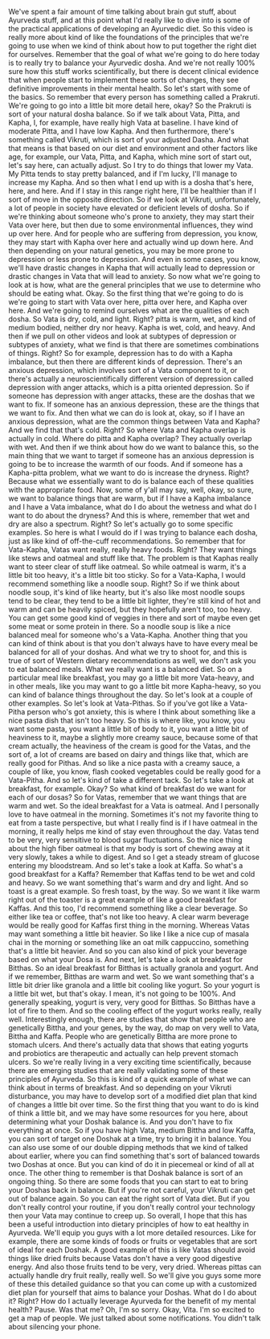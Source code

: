  We've spent a fair amount of time talking about brain gut stuff, about Ayurveda stuff, and at this point what I'd really like to dive into is some of the practical applications of developing an Ayurvedic diet. So this video is really more about kind of like the foundations of the principles that we're going to use when we kind of think about how to put together the right diet for ourselves. Remember that the goal of what we're going to do here today is to really try to balance your Ayurvedic dosha. And we're not really 100% sure how this stuff works scientifically, but there is decent clinical evidence that when people start to implement these sorts of changes, they see definitive improvements in their mental health. So let's start with some of the basics. So remember that every person has something called a Prakruti. We're going to go into a little bit more detail here, okay? So the Prakruti is sort of your natural dosha balance. So if we talk about Vata, Pitta, and Kapha, I, for example, have really high Vata at baseline. I have kind of moderate Pitta, and I have low Kapha. And then furthermore, there's something called Vikruti, which is sort of your adjusted Dasha. And what that means is that based on our diet and environment and other factors like age, for example, our Vata, Pitta, and Kapha, which mine sort of start out, let's say here, can actually adjust. So I try to do things that lower my Vata. My Pitta tends to stay pretty balanced, and if I'm lucky, I'll manage to increase my Kapha. And so then what I end up with is a dosha that's here, here, and here. And if I stay in this range right here, I'll be healthier than if I sort of move in the opposite direction. So if we look at Vikruti, unfortunately, a lot of people in society have elevated or deficient levels of dosha. So if we're thinking about someone who's prone to anxiety, they may start their Vata over here, but then due to some environmental influences, they wind up over here. And for people who are suffering from depression, you know, they may start with Kapha over here and actually wind up down here. And then depending on your natural genetics, you may be more prone to depression or less prone to depression. And even in some cases, you know, we'll have drastic changes in Kapha that will actually lead to depression or drastic changes in Vata that will lead to anxiety. So now what we're going to look at is how, what are the general principles that we use to determine who should be eating what. Okay. So the first thing that we're going to do is we're going to start with Vata over here, pitta over here, and Kapha over here. And we're going to remind ourselves what are the qualities of each dosha. So Vata is dry, cold, and light. Right? pitta is warm, wet, and kind of medium bodied, neither dry nor heavy. Kapha is wet, cold, and heavy. And then if we pull on other videos and look at subtypes of depression or subtypes of anxiety, what we find is that there are sometimes combinations of things. Right? So for example, depression has to do with a Kapha imbalance, but then there are different kinds of depression. There's an anxious depression, which involves sort of a Vata component to it, or there's actually a neuroscientifically different version of depression called depression with anger attacks, which is a pitta oriented depression. So if someone has depression with anger attacks, these are the doshas that we want to fix. If someone has an anxious depression, these are the things that we want to fix. And then what we can do is look at, okay, so if I have an anxious depression, what are the common things between Vata and Kapha? And we find that that's cold. Right? So where Vata and Kapha overlap is actually in cold. Where do pitta and Kapha overlap? They actually overlap with wet. And then if we think about how do we want to balance this, so the main thing that we want to target if someone has an anxious depression is going to be to increase the warmth of our foods. And if someone has a Kapha-pitta problem, what we want to do is increase the dryness. Right? Because what we essentially want to do is balance each of these qualities with the appropriate food. Now, some of y'all may say, well, okay, so sure, we want to balance things that are warm, but if I have a Kapha imbalance and I have a Vata imbalance, what do I do about the wetness and what do I want to do about the dryness? And this is where, remember that wet and dry are also a spectrum. Right? So let's actually go to some specific examples. So here is what I would do if I was trying to balance each dosha, just as like kind of off-the-cuff recommendations. So remember that for Vata-Kapha, Vatas want really, really heavy foods. Right? They want things like stews and oatmeal and stuff like that. The problem is that Kaphas really want to steer clear of stuff like oatmeal. So while oatmeal is warm, it's a little bit too heavy, it's a little bit too sticky. So for a Vata-Kapha, I would recommend something like a noodle soup. Right? So if we think about noodle soup, it's kind of like hearty, but it's also like most noodle soups tend to be clear, they tend to be a little bit lighter, they're still kind of hot and warm and can be heavily spiced, but they hopefully aren't too, too heavy. You can get some good kind of veggies in there and sort of maybe even get some meat or some protein in there. So a noodle soup is like a nice balanced meal for someone who's a Vata-Kapha. Another thing that you can kind of think about is that you don't always have to have every meal be balanced for all of your doshas. And what we try to shoot for, and this is true of sort of Western dietary recommendations as well, we don't ask you to eat balanced meals. What we really want is a balanced diet. So on a particular meal like breakfast, you may go a little bit more Vata-heavy, and in other meals, like you may want to go a little bit more Kapha-heavy, so you can kind of balance things throughout the day. So let's look at a couple of other examples. So let's look at Vata-Pithas. So if you've got like a Vata-Pitha person who's got anxiety, this is where I think about something like a nice pasta dish that isn't too heavy. So this is where like, you know, you want some pasta, you want a little bit of body to it, you want a little bit of heaviness to it, maybe a slightly more creamy sauce, because some of that cream actually, the heaviness of the cream is good for the Vatas, and the sort of, a lot of creams are based on dairy and things like that, which are really good for Pithas. And so like a nice pasta with a creamy sauce, a couple of like, you know, flash cooked vegetables could be really good for a Vata-Pitha. And so let's kind of take a different tack. So let's take a look at breakfast, for example. Okay? So what kind of breakfast do we want for each of our dosas? So for Vatas, remember that we want things that are warm and wet. So the ideal breakfast for a Vata is oatmeal. And I personally love to have oatmeal in the morning. Sometimes it's not my favorite thing to eat from a taste perspective, but what I really find is if I have oatmeal in the morning, it really helps me kind of stay even throughout the day. Vatas tend to be very, very sensitive to blood sugar fluctuations. So the nice thing about the high fiber oatmeal is that my body is sort of chewing away at it very slowly, takes a while to digest. And so I get a steady stream of glucose entering my bloodstream. And so let's take a look at Kaffa. So what's a good breakfast for a Kaffa? Remember that Kaffas tend to be wet and cold and heavy. So we want something that's warm and dry and light. And so toast is a great example. So fresh toast, by the way. So we want it like warm right out of the toaster is a great example of like a good breakfast for Kaffas. And this too, I'd recommend something like a clear beverage. So either like tea or coffee, that's not like too heavy. A clear warm beverage would be really good for Kaffas first thing in the morning. Whereas Vatas may want something a little bit heavier. So like I like a nice cup of masala chai in the morning or something like an oat milk cappuccino, something that's a little bit heavier. And so you can also kind of pick your beverage based on what your Dosa is. And next, let's take a look at breakfast for Bitthas. So an ideal breakfast for Bitthas is actually granola and yogurt. And if we remember, Bitthas are warm and wet. So we want something that's a little bit drier like granola and a little bit cooling like yogurt. So your yogurt is a little bit wet, but that's okay. I mean, it's not going to be 100%. And generally speaking, yogurt is very, very good for Bitthas. So Bitthas have a lot of fire to them. And so the cooling effect of the yogurt works really, really well. Interestingly enough, there are studies that show that people who are genetically Bittha, and your genes, by the way, do map on very well to Vata, Bittha and Kaffa. People who are genetically Bittha are more prone to stomach ulcers. And there's actually data that shows that eating yogurts and probiotics are therapeutic and actually can help prevent stomach ulcers. So we're really living in a very exciting time scientifically, because there are emerging studies that are really validating some of these principles of Ayurveda. So this is kind of a quick example of what we can think about in terms of breakfast. And so depending on your Vikruti disturbance, you may have to develop sort of a modified diet plan that kind of changes a little bit over time. So the first thing that you want to do is kind of think a little bit, and we may have some resources for you here, about determining what your Doshak balance is. And you don't have to fix everything at once. So if you have high Vata, medium Bittha and low Kaffa, you can sort of target one Doshak at a time, try to bring it in balance. You can also use some of our double dipping methods that we kind of talked about earlier, where you can find something that's sort of balanced towards two Doshas at once. But you can kind of do it in piecemeal or kind of all at once. The other thing to remember is that Doshak balance is sort of an ongoing thing. So there are some foods that you can start to eat to bring your Doshas back in balance. But if you're not careful, your Vikruti can get out of balance again. So you can eat the right sort of Vata diet. But if you don't really control your routine, if you don't really control your technology then your Vata may continue to creep up. So overall, I hope that this has been a useful introduction into dietary principles of how to eat healthy in Ayurveda. We'll equip you guys with a lot more detailed resources. Like for example, there are some kinds of foods or fruits or vegetables that are sort of ideal for each Doshak. A good example of this is like Vatas should avoid things like dried fruits because Vatas don't have a very good digestive energy. And also those fruits tend to be very, very dried. Whereas pittas can actually handle dry fruit really, really well. So we'll give you guys some more of these this detailed guidance so that you can come up with a customized diet plan for yourself that aims to balance your Doshas. What do I do about it? Right? How do I actually leverage Ayurveda for the benefit of my mental health? Pause. Was that me? Oh, I'm so sorry. Okay, Vita. I'm so excited to get a map of people. We just talked about some notifications. You didn't talk about silencing your phone.